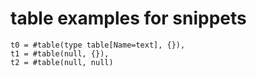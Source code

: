 # table examples for snippets

```pq
t0 = #table(type table[Name=text], {}),
t1 = #table(null, {}),
t2 = #table(null, null)
```